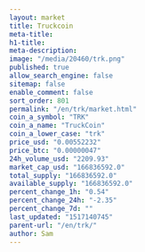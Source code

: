 ```yaml
---
layout: market
title: Truckcoin
meta-title: 
h1-title: 
meta-description: 
image: "/media/20460/trk.png"
published: true
allow_search_engine: false
sitemap: false
enable_comment: false
sort_order: 801
permalink: "/en/trk/market.html"
coin_a_symbol: "TRK"
coin_a_name: "TruckCoin"
coin_a_lower_case: "trk"
price_usd: "0.00552232"
price_btc: "0.00000047"
24h_volume_usd: "2209.93"
market_cap_usd: "166836592.0"
total_supply: "166836592.0"
available_supply: "166836592.0"
percent_change_1h: "0.54"
percent_change_24h: "-2.35"
percent_change_7d: ""
last_updated: "1517140745"
parent-url: "/en/trk/"
author: Sam
---
```


